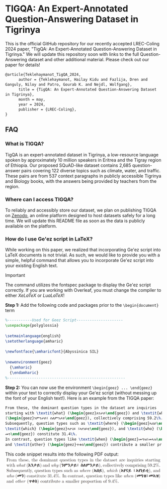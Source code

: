 # TIGQA: An Expert-Annotated Question-Answering Dataset in Tigrinya

This is the official GitHub repository for our recently accepted LREC-Coling 2024 paper, "TigQA: An Expert-Annotated Question-Answering Dataset in Tigrinya." We will update this repository soon with links to the full Question-Answering dataset and other additional material. Please check out our paper for details!

    @article{Teklehaymanot_TigQA_2024,
          author = {Teklehaymanot, Hailay Kidu and Fazlija, Dren and Ganguly, Niloy and Patro, Gourab K. and Nejdl, Wolfgang},
          title = {TigQA: An Expert-Annotated Question-Answering Dataset in Tigrinya},
          month = may,
          year = 2024,
          publisher = {LREC-Coling},
    }


## FAQ

### What is TIGQA?
TigQA is an expert-annotated dataset in Tigrinya, a low-resource language spoken by approximately 10 million speakers in Eritrea and the Tigray region of Ethiopia. Our proposed SQuAD-like dataset contains 2,685 question-answer pairs covering 122 diverse topics such as climate, water, and traffic. These pairs are from 537 context paragraphs in publicly accessible Tigrinya and Biology books, with the answers being provided by teachers from the region.

### Where can I access TIGQA?
To reliably and accessibly store our dataset, we plan on publishing TIGQA on [Zenodo](https://zenodo.org/), an online platform designed to host datasets safely for a long time. We will update this README file as soon as the data is publicly available on the platform.

### How do I use Ge'ez script in LaTeX?
While working on this paper, we realized that incorporating Ge'ez script into LaTeX documents is not trivial. As such, we would like to provide you with a simple, helpful command that allows you to incorporate Ge'ez script into your existing English text.

> [!IMPORTANT]
> The command utilizes the fontspec package to display the Ge'ez script correctly. If you are working with Overleaf, you must change the compiler to either *XeLaTeX* or *LuaLaTeX*!

**Step 1:** Add the following code and packages prior to the `\begin{document}` term  
```latex
%-----------Used for Geez Script---------------------
\usepackage{polyglossia}

\setmainlanguage{english}
\setotherlanguage{amharic}

\newfontface{\amharicfont}{Abyssinica SIL}

\newenvironment{geez}
  {\amharic}
  {\endamharic}
%-----------------------------------------------------
```

**Step 2:** You can now use the environment `\begin{geez} ... \end{geez}` within your text to correctly display your Ge'ez script (without messing up the font of your English text!). Here is an example from the TIGQA paper:
```latex
From these, the dominant question types in the dataset are inquiries 
starting with \textit{what} (\begin{geez}እንታይ\end{geez}) and \textit{why} 
(\begin{geez}ንምንታይ፤ ስለምንታይ\end{geez}), collectively comprising 59.2\%. 
Subsequently, question types such as \textit{where} (\begin{geez}ኣበይ\end{geez}),
\textit{which} (\begin{geez}ኣየናይ ፤ኣየነይቲ\end{geez}), and \textit{who} (\begin{geez}
መን\end{geez}) constitute 31.4\%. 
In contrast, question types like \textit{when} (\begin{geez}መዓዝ፤መኣዝ\end{geez})
and \textit{other} (\begin{geez}ጥቀስ\end{geez}) contribute a smaller proportion of 9.4\%.
```

This code snippet results into the following PDF output:
![Screenshot of a PDF, which displays both latin characters and Ge'ez script](images/geez_command_output.png)
